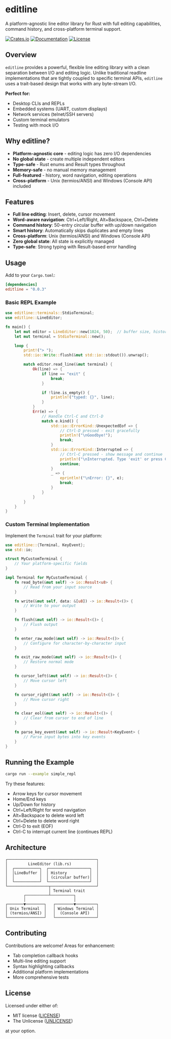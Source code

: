 # editline

A platform-agnostic line editor library for Rust with full editing capabilities, command history, and cross-platform terminal support.

[![Crates.io](https://img.shields.io/crates/v/editline.svg)](https://crates.io/crates/editline)
[![Documentation](https://docs.rs/editline/badge.svg)](https://docs.rs/editline)
[![License](https://img.shields.io/badge/license-MIT%2FUnlicense-blue.svg)](LICENSE)

## Overview

`editline` provides a powerful, flexible line editing library with a clean separation between I/O and editing logic. Unlike traditional readline implementations that are tightly coupled to specific terminal APIs, `editline` uses a trait-based design that works with any byte-stream I/O.

**Perfect for:**
- Desktop CLIs and REPLs
- Embedded systems (UART, custom displays)
- Network services (telnet/SSH servers)
- Custom terminal emulators
- Testing with mock I/O

## Why editline?

- **Platform-agnostic core** - editing logic has zero I/O dependencies
- **No global state** - create multiple independent editors
- **Type-safe** - Rust enums and Result types throughout
- **Memory-safe** - no manual memory management
- **Full-featured** - history, word navigation, editing operations
- **Cross-platform** - Unix (termios/ANSI) and Windows (Console API) included

## Features

- **Full line editing**: Insert, delete, cursor movement
- **Word-aware navigation**: Ctrl+Left/Right, Alt+Backspace, Ctrl+Delete
- **Command history**: 50-entry circular buffer with up/down navigation
- **Smart history**: Automatically skips duplicates and empty lines
- **Cross-platform**: Unix (termios/ANSI) and Windows (Console API)
- **Zero global state**: All state is explicitly managed
- **Type-safe**: Strong typing with Result-based error handling

## Usage

Add to your `Cargo.toml`:

```toml
[dependencies]
editline = "0.0.3"
```

### Basic REPL Example

```rust
use editline::terminals::StdioTerminal;
use editline::LineEditor;

fn main() {
    let mut editor = LineEditor::new(1024, 50);  // buffer size, history size
    let mut terminal = StdioTerminal::new();

    loop {
        print!("> ");
        std::io::Write::flush(&mut std::io::stdout()).unwrap();

        match editor.read_line(&mut terminal) {
            Ok(line) => {
                if line == "exit" {
                    break;
                }

                if !line.is_empty() {
                    println!("typed: {}", line);
                }
            }
            Err(e) => {
                // Handle Ctrl-C and Ctrl-D
                match e.kind() {
                    std::io::ErrorKind::UnexpectedEof => {
                        // Ctrl-D pressed - exit gracefully
                        println!("\nGoodbye!");
                        break;
                    }
                    std::io::ErrorKind::Interrupted => {
                        // Ctrl-C pressed - show message and continue
                        println!("\nInterrupted. Type 'exit' or press Ctrl-D to quit.");
                        continue;
                    }
                    _ => {
                        eprintln!("\nError: {}", e);
                        break;
                    }
                }
            }
        }
    }
}
```

### Custom Terminal Implementation

Implement the `Terminal` trait for your platform:

```rust
use editline::{Terminal, KeyEvent};
use std::io;

struct MyCustomTerminal {
    // Your platform-specific fields
}

impl Terminal for MyCustomTerminal {
    fn read_byte(&mut self) -> io::Result<u8> {
        // Read from your input source
    }

    fn write(&mut self, data: &[u8]) -> io::Result<()> {
        // Write to your output
    }

    fn flush(&mut self) -> io::Result<()> {
        // Flush output
    }

    fn enter_raw_mode(&mut self) -> io::Result<()> {
        // Configure for character-by-character input
    }

    fn exit_raw_mode(&mut self) -> io::Result<()> {
        // Restore normal mode
    }

    fn cursor_left(&mut self) -> io::Result<()> {
        // Move cursor left
    }

    fn cursor_right(&mut self) -> io::Result<()> {
        // Move cursor right
    }

    fn clear_eol(&mut self) -> io::Result<()> {
        // Clear from cursor to end of line
    }

    fn parse_key_event(&mut self) -> io::Result<KeyEvent> {
        // Parse input bytes into key events
    }
}
```

## Running the Example

```bash
cargo run --example simple_repl
```

Try these features:
- Arrow keys for cursor movement
- Home/End keys
- Up/Down for history
- Ctrl+Left/Right for word navigation
- Alt+Backspace to delete word left
- Ctrl+Delete to delete word right
- Ctrl-D to exit (EOF)
- Ctrl-C to interrupt current line (continues REPL)

## Architecture

```
┌───────────────────────────────────────┐
│         LineEditor (lib.rs)           │
│  ┌───────────┐  ┌──────────────────┐  │
│  │LineBuffer │  │ History          │  │
│  │           │  │ (circular buffer)│  │
│  └───────────┘  └──────────────────┘  │
└──────────────────┬────────────────────┘
                   │ Terminal trait
        ┌──────────┴──────────┐
        │                     │
┌───────▼────────┐   ┌────────▼─────────┐
│ Unix Terminal  │   │ Windows Terminal │
│ (termios/ANSI) │   │  (Console API)   │
└────────────────┘   └──────────────────┘
```

## Contributing

Contributions are welcome! Areas for enhancement:
- Tab completion callback hooks
- Multi-line editing support
- Syntax highlighting callbacks
- Additional platform implementations
- More comprehensive tests

## License

Licensed under either of:

- MIT license ([LICENSE](LICENSE))
- The Unlicense ([UNLICENSE](UNLICENSE))

at your option.
